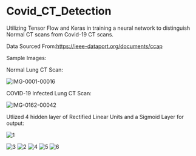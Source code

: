 # Covid_CT_Detection
Utilizing Tensor Flow and Keras in training a neural network to distinguish Normal CT scans from Covid-19 CT scans.

Data Sourced From:https://ieee-dataport.org/documents/ccap

Sample Images:

Normal Lung CT Scan:

![IMG-0001-00016](https://user-images.githubusercontent.com/60201899/89960570-66774700-dc0d-11ea-8847-9bd8d0e5b40d.jpg)

COVID-19 Infected Lung CT Scan:

![IMG-0162-00042](https://user-images.githubusercontent.com/60201899/89960581-6c6d2800-dc0d-11ea-8f51-f59f5a9380fb.jpg)

Utlized 4 hidden layer of Rectified Linear Units and a Sigmoid Layer for output:

![1](https://user-images.githubusercontent.com/60201899/89960598-7727bd00-dc0d-11ea-840e-63521f15744a.PNG)


![3](https://user-images.githubusercontent.com/60201899/89960605-798a1700-dc0d-11ea-9fd7-af685f793932.PNG)
![2](https://user-images.githubusercontent.com/60201899/89960606-7b53da80-dc0d-11ea-8dc6-7b798984d4b6.png)
![4](https://user-images.githubusercontent.com/60201899/89960610-7db63480-dc0d-11ea-91cb-b428f46a2f1b.png)
![5](https://user-images.githubusercontent.com/60201899/89960649-99213f80-dc0d-11ea-8f8d-1e5bbde4e010.PNG)
![6](https://user-images.githubusercontent.com/60201899/89960650-99b9d600-dc0d-11ea-8f73-5ad0c4a6cb4a.PNG)

